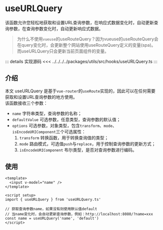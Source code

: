 # useURLQuery

该函数允许您轻松地获取和设置URL查询参数，在响应式数据变化时，自动更新查询参数，在查询参数变化时，自动更新响应式数据。

> 为什么不使用`vueuse`的useRouteQuery？因为vueuse的useRouteQuery会在query变化时，会更新整个网站使用useRouteQuery定义的变量(spa)。而useURLQuery只会更新当前页面组件的变量。

::: details 实现源码
<<< ../../../../packages/utils/src/hooks/useURLQuery.ts
:::

## 介绍

本文 useURLQuery 是基于`vue-router`的`useRoute`实现的，因此可以在任何需要获取和设置URL查询参数的地方使用。  
该函数接收三个参数：
- `name` 字符串类型，查询参数的名称；
- `defaultValue` 可选参数，任意类型，查询参数的默认值；
- `options` 可选参数，对象类型，包含`transform`、`mode`、`isEncodeURIComponent`三个可选属性：
  1. `transform` 转换函数，用于转换查询值的类型；
  2. `mode` 路由模式，可选值`push`与`replace`，用于控制查询参数的更新方式；
  3. `isEncodeURIComponent` 布尔类型，是否对查询参数进行编码。

## 使用

```vue
<template>
  <input v-model="name" />
</template>

<script setup>
import { useURLQuery } from 'useURLQuery.ts'

// 获取查询参数name，如果没有则使用默认值default
// 当name变化时，会自动更新查询参数，例如：http://localhost:8080/?name=xxx
const name = useURLQuery('name', 'default')
</script>
```
